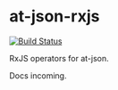 # at-json-rxjs

[![Build Status](https://travis-ci.org/DavideCanton/at-json-rxjs.svg?branch=master)](https://travis-ci.org/DavideCanton/at-json-rxjs)

RxJS operators for at-json.

Docs incoming.
